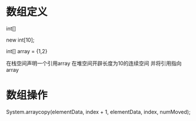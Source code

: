 


# 数组定义

int[]  

new int[10];


int[] array = {1,2}

在栈空间声明一个引用array
在堆空间开辟长度为10的连续空间
并将引用指向array


# 数组操作



System.arraycopy(elementData, index + 1, elementData, index,
                    numMoved);
